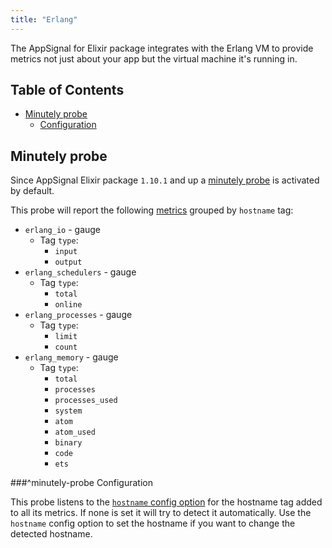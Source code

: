 ```yaml
---
title: "Erlang"
---
```


The AppSignal for Elixir package integrates with the Erlang VM to provide metrics not just about your app but the virtual machine it's running in.

## Table of Contents

- [Minutely probe](#minutely-probe)
  - [Configuration](#minutely-probe-configuration)

## Minutely probe

Since AppSignal Elixir package `1.10.1` and up a [minutely probe](/elixir/instrumentation/minutely-probes.html) is activated by default.

This probe will report the following [metrics](/metrics/custom.html) grouped by `hostname` tag:

- `erlang_io` - gauge
  - Tag `type`:
      - `input`
      - `output`
- `erlang_schedulers` - gauge
  - Tag `type`:
      - `total`
      - `online`
- `erlang_processes` - gauge
  - Tag `type`:
      - `limit`
      - `count`
- `erlang_memory` - gauge
  - Tag `type`:
      - `total`
      - `processes`
      - `processes_used`
      - `system`
      - `atom`
      - `atom_used`
      - `binary`
      - `code`
      - `ets`

###^minutely-probe Configuration

This probe listens to the [`hostname` config option](/elixir/configuration/options.html#option-hostname) for the hostname tag added to all its metrics. If none is set it will try to detect it automatically. Use the `hostname` config option to set the hostname if you want to change the detected hostname.
